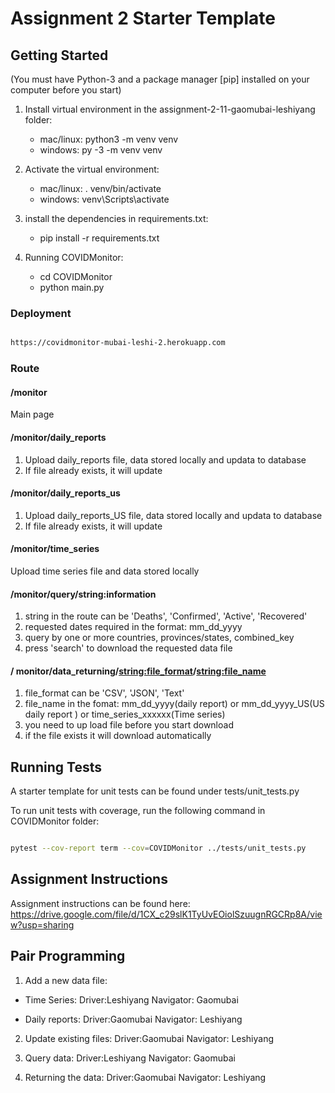 
# Assignment 2 Starter Template

## Getting Started
 
 (You must have Python-3 and a package manager [pip] installed on your computer before you start)
 1. Install virtual environment in the assignment-2-11-gaomubai-leshiyang folder:
    * mac/linux: python3 -m venv venv
    * windows: py -3 -m venv venv

 2. Activate the virtual environment:
    * mac/linux: . venv/bin/activate
    * windows: venv\Scripts\activate

 3. install the dependencies in requirements.txt:
    * pip install -r requirements.txt

 4. Running COVIDMonitor:
    * cd COVIDMonitor
    * python main.py


  ### Deployment
  ```bash

https://covidmonitor-mubai-leshi-2.herokuapp.com

```
### Route
#### /monitor
Main page
#### /monitor/daily_reports
1) Upload daily_reports file, data stored locally and updata to database
2) If file already exists, it will update
#### /monitor/daily_reports_us
1) Upload daily_reports_US file, data stored locally and updata to database
2) If file already exists, it will update
#### /monitor/time_series
Upload time series file and data stored locally
#### /monitor/query/string:information
1) string in the route can be 'Deaths', 'Confirmed', 'Active', 'Recovered'
2) requested dates required in the format: mm_dd_yyyy
3) query by one or more countries, provinces/states, combined_key
4) press 'search' to download the requested data file
#### / monitor/data_returning/<string:file_format>/<string:file_name>
1) file_format can be 'CSV', 'JSON', 'Text'
2) file_name in the fomat: mm_dd_yyyy(daily report) or mm_dd_yyyy_US(US daily report ) or time_series_xxxxxx(Time series)
3) you need to up load file before you start download
4) if the file exists it will download automatically
## Running Tests

  

A starter template for unit tests can be found under tests/unit_tests.py

  

To run unit tests with coverage, run the following command in COVIDMonitor folder:

  

```bash

pytest --cov-report term --cov=COVIDMonitor ../tests/unit_tests.py

```

  

## Assignment Instructions

  

Assignment instructions can be found here: https://drive.google.com/file/d/1CX_c29slK1TyUvEOiolSzuugnRGCRp8A/view?usp=sharing

  

## Pair Programming

  

1. Add a new data file:

* Time Series: Driver:Leshiyang Navigator: Gaomubai

* Daily reports: Driver:Gaomubai Navigator: Leshiyang

2. Update existing files: Driver:Gaomubai Navigator: Leshiyang

3. Query data: Driver:Leshiyang Navigator: Gaomubai

4. Returning the data: Driver:Gaomubai Navigator: Leshiyang
